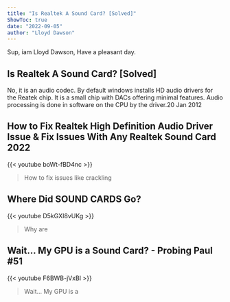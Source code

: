 ```yaml
---
title: "Is Realtek A Sound Card? [Solved]"
ShowToc: true 
date: "2022-09-05"
author: "Lloyd Dawson" 
---
```


Sup, iam Lloyd Dawson, Have a pleasant day.
## Is Realtek A Sound Card? [Solved]
No, it is an audio codec. By default windows installs HD audio drivers for the Reatek chip. It is a small chip with DACs offering minimal features. Audio processing is done in software on the CPU by the driver.20 Jan 2012

## How to Fix Realtek High Definition Audio Driver Issue & Fix Issues With Any Realtek Sound Card 2022
{{< youtube boWt-fBD4nc >}}
>How to fix issues like crackling 

## Where Did SOUND CARDS Go?
{{< youtube D5kGXI8vUKg >}}
>Why are 

## Wait… My GPU is a Sound Card? - Probing Paul #51
{{< youtube F6BWB-jVxBI >}}
>Wait… My GPU is a 

